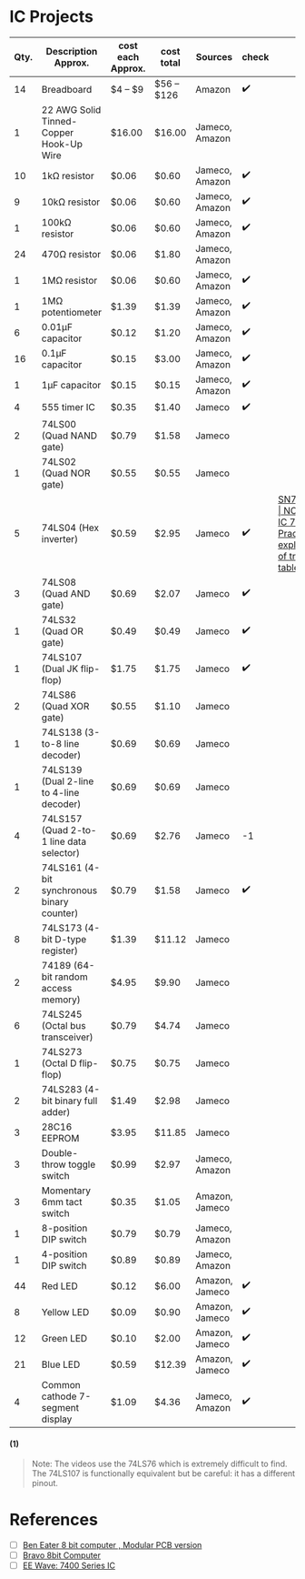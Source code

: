 # IC Projects


| Qty.	| Description	Approx. | cost each	Approx. | cost total	| Sources | check | :tv: |
|-|-|-|-|-|-|-|
|14	|Breadboard |$4 – $9	| $56 – $126	|  Amazon | :heavy_check_mark: |
| 1	| 22 AWG Solid Tinned-Copper Hook-Up Wire |  $16.00	| $16.00	| Jameco, Amazon |
| 10	| 1kΩ resistor | $0.06	| $0.60	| Jameco, Amazon| :heavy_check_mark: |
| 9	| 10kΩ resistor | $0.06	| $0.60	| Jameco, Amazon | :heavy_check_mark: |
| 1	| 100kΩ resistor | $0.06	| $0.60	| Jameco, Amazon | :heavy_check_mark: |
| 24	| 470Ω resistor | $0.06	| $1.80	| Jameco, Amazon | 
| 1	| 1MΩ resistor | $0.06	| $0.60	| Jameco, Amazon | :heavy_check_mark: |
| 1	| 1MΩ potentiometer | $1.39	| $1.39	| Jameco, Amazon | :heavy_check_mark: |
| 6	| 0.01µF capacitor | $0.12	| $1.20	| Jameco, Amazon | :heavy_check_mark: |
| 16	| 0.1µF capacitor | $0.15	| $3.00	| Jameco, Amazon | :heavy_check_mark: |
| 1	| 1µF capacitor | $0.15	| $0.15	| Jameco, Amazon | :heavy_check_mark: |
| 4	| 555 timer IC | $0.35	| $1.40	| Jameco | :heavy_check_mark: |
| 2	| 74LS00 (Quad NAND gate) | $0.79	| $1.58	| Jameco | 
| 1	| 74LS02 (Quad NOR gate) | $0.55	| $0.55	| Jameco | 
| 5	| 74LS04 (Hex inverter) | $0.59	| $2.95	| Jameco | :heavy_check_mark: | [SN74LS04 \| NOT gate IC 7404 \| Practical explanation of truth table](https://youtu.be/8snfOAoNsv8?si=Ixr30WVLdkAHD_zS) |
| 3	| 74LS08 (Quad AND gate) | $0.69	| $2.07	| Jameco | :heavy_check_mark: |
| 1	| 74LS32 (Quad OR gate) | $0.49	| $0.49	| Jameco | :heavy_check_mark: |
| 1	| 74LS107 (Dual JK flip-flop) |  $1.75	| $1.75	| Jameco |  :heavy_check_mark: |
| 2	| 74LS86 (Quad XOR gate) | $0.55	| $1.10	| Jameco | 
| 1	| 74LS138 (3-to-8 line decoder) | $0.69	| $0.69	| Jameco |
| 1	| 74LS139 (Dual 2-line to 4-line decoder) | $0.69	| $0.69	| Jameco | 
| 4	| 74LS157 (Quad 2-to-1 line data selector)| $0.69	| $2.76	| Jameco | -1 |
| 2	| 74LS161 (4-bit synchronous binary counter)| $0.79	| $1.58	| Jameco | :heavy_check_mark: |
| 8	| 74LS173 (4-bit D-type register) | $1.39	| $11.12	| Jameco | 
| 2	| 74189 (64-bit random access memory) | $4.95	| $9.90	| Jameco | 
| 6	| 74LS245 (Octal bus transceiver) | $0.79	| $4.74	| Jameco | 
| 1	| 74LS273 (Octal D flip-flop) | $0.75	| $0.75	| Jameco | 
| 2	| 74LS283 (4-bit binary full adder) | $1.49	| $2.98	| Jameco | 
| 3	| 28C16 EEPROM | $3.95	| $11.85	| Jameco | 
| 3	| Double-throw toggle switch | $0.99	| $2.97	| Jameco, Amazon | 
| 3	| Momentary 6mm tact switch | $0.35	| $1.05	| Amazon, Jameco | 
| 1	| 8-position DIP switch | $0.79	| $0.79	| Jameco, Amazon | 
| 1	| 4-position DIP switch | $0.89	| $0.89	| Jameco, Amazon | 
| 44	| Red LED | $0.12	| $6.00	| Amazon, Jameco | :heavy_check_mark: |
| 8	| Yellow LED | $0.09	| $0.90	| Amazon, Jameco | :heavy_check_mark: |
| 12	| Green LED | $0.10	| $2.00	| Amazon, Jameco | :heavy_check_mark: |
| 21	| Blue LED | $0.59	| $12.39	| Amazon, Jameco | :heavy_check_mark: |
| 4	| Common cathode 7-segment display | $1.09	| $4.36	| Jameco, Amazon | :heavy_check_mark: |

#### (1)
> Note: The videos use the 74LS76 which is extremely difficult to find. The 74LS107 is functionally equivalent but be careful: it has a different pinout.

# References

- [ ] [Ben Eater 8 bit computer , Modular PCB version](https://www.youtube.com/watch?v=wOXxTTTeM90&t=3s)
- [ ] [Bravo 8bit Computer](https://www.youtube.com/playlist?list=PLGAKSr7ldWJGOftDSv8rVRprKX-267lCA)
- [ ] [EE Wave: 7400 Series IC](https://www.youtube.com/playlist?list=PLRl1SogzeLTguoIak7ftCRpGtjeGVTY-R)
